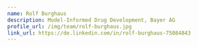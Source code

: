 ```yaml
---
name: Rolf Burghaus
description: Model-Informed Drug Development, Bayer AG
profile_url: /img/team/rolf-burghaus.jpg
link_url: https://de.linkedin.com/in/rolf-burghaus-75084843
---
```

